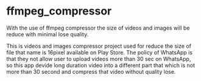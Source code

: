 # ffmpeg_compressor
With the use of ffmpeg compressor the size of videos and images will be reduce with minimal lose quality.

This is videos and images compressor project used for reduce the size of file that name is 16pixel available on Play Store.
The policy of WhatsApp is that they not allow user to upload videos more than 30 sec on WhatsApp, so this app devide long duration video into a different part that which is not more than 30 second and compress that video without quality lose.
